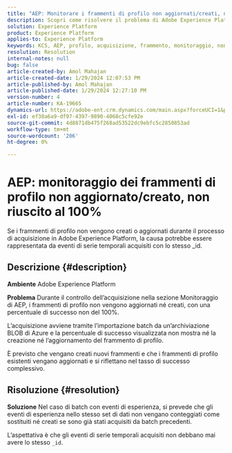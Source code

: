 ```yaml
---
title: "AEP: Monitorare i frammenti di profilo non aggiornati/creati, non riuscito al 100%"
description: Scopri come risolvere il problema di Adobe Experience Platform, in cui i frammenti di profilo non vengono aggiornati/creati durante l’acquisizione.
solution: Experience Platform
product: Experience Platform
applies-to: Experience Platform
keywords: KCS, AEP, profilo, acquisizione, frammento, monitoraggio, non aggiornato, non creato, tasso di successo non 100%, Adobe Experience Platform
resolution: Resolution
internal-notes: null
bug: false
article-created-by: Amol Mahajan
article-created-date: 1/29/2024 12:07:53 PM
article-published-by: Amol Mahajan
article-published-date: 1/29/2024 12:27:10 PM
version-number: 4
article-number: KA-19665
dynamics-url: https://adobe-ent.crm.dynamics.com/main.aspx?forceUCI=1&pagetype=entityrecord&etn=knowledgearticle&id=61923f04-9fbe-ee11-9079-6045bd0061cb
exl-id: ef38a6a9-df97-4397-9890-4068c5cfe92e
source-git-commit: 4d8871db475f268ad53522dc9ebfc5c2850853ad
workflow-type: tm+mt
source-wordcount: '206'
ht-degree: 0%

---
```


# AEP: monitoraggio dei frammenti di profilo non aggiornato/creato, non riuscito al 100%


Se i frammenti di profilo non vengono creati o aggiornati durante il processo di acquisizione in Adobe Experience Platform, la causa potrebbe essere rappresentata da eventi di serie temporali acquisiti con lo stesso _id.

## Descrizione {#description}


<b>Ambiente</b>
Adobe Experience Platform

<b>Problema</b>
Durante il controllo dell’acquisizione nella sezione Monitoraggio di AEP, i frammenti di profilo non vengono aggiornati né creati, con una percentuale di successo non del 100%.

L’acquisizione avviene tramite l’importazione batch da un’archiviazione BLOB di Azure e la percentuale di successo visualizzata non mostra né la creazione né l’aggiornamento del frammento di profilo.

È previsto che vengano creati nuovi frammenti e che i frammenti di profilo esistenti vengano aggiornati e si riflettano nel tasso di successo complessivo.


## Risoluzione {#resolution}


<b>Soluzione</b>
Nel caso di batch con eventi di esperienza, si prevede che gli eventi di esperienza nello stesso set di dati non vengano conteggiati come sostituiti né creati se sono già stati acquisiti da batch precedenti.

L’aspettativa è che gli eventi di serie temporali acquisiti non debbano mai avere lo stesso `_id`.
